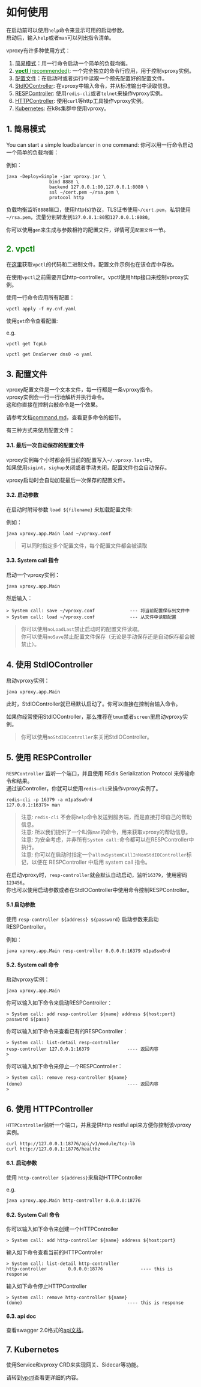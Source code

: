 # 如何使用

在启动前可以使用`help`命令来显示可用的启动参数。  
启动后，输入`help`或者`man`可以列出指令清单。

vproxy有许多种使用方式：

1. [简易模式](#simple)：用一行命令启动一个简单的负载均衡。
2. [<font color="green">**vpctl** (recommended)</font>](#vpctl): 一个完全独立的命令行应用，用于控制vproxy实例。
3. [配置文件](#config)：在启动时或者运行中读取一个预先配置好的配置文件。
4. [StdIOController](#stdio): 在vproxy中输入命令，并从标准输出中读取信息。
5. [RESPController](#resp): 使用`redis-cli`或者`telnet`来操作vproxy实例。
6. [HTTPController](#http): 使用`curl`等http工具操作vproxy实例。
7. [Kubernetes](#k8s): 在k8s集群中使用vproxy。

<div id="simple"></div>

## 1. 简易模式

You can start a simple loadbalancer in one command:
你可以用一行命令启动一个简单的负载均衡：

例如：

```
java -Deploy=Simple -jar vproxy.jar \
                bind 8888 \
                backend 127.0.0.1:80,127.0.0.1:8080 \
                ssl ~/cert.pem ~/rsa.pem \
                protocol http
```

负载均衡监听`8888`端口，使用http(s)协议，TLS证书使用`~/cert.pem`，私钥使用`~/rsa.pem`，流量分别转发到`127.0.0.1:80`和`127.0.0.1:8080`。

你可以使用`gen`来生成与参数相符的配置文件，详情可见`配置文件`一节。

<div id="vpctl"></div>

## <font color="green">2. vpctl</font>

在[这里](https://github.com/vproxy-tools/vpctl)获取`vpctl`的代码和二进制文件。配置文件示例也在该仓库中存放。

在使用`vpctl`之前需要开启http-controller。vpctl使用http接口来控制vproxy实例。

使用一行命令应用所有配置：

```
vpctl apply -f my.cnf.yaml
```

使用`get`命令查看配置:

e.g.

```
vpctl get TcpLb
```

```
vpctl get DnsServer dns0 -o yaml
```

<div id="config"></div>

## 3. 配置文件

vproxy配置文件是一个文本文件，每一行都是一条vproxy指令。  
vproxy实例会一行一行地解析并执行命令。  
这和你直接在控制台敲命令是一个效果。

请参考文档[command.md](https://github.com/wkgcass/vproxy/blob/master/doc/command.md)，查看更多命令的细节。

有三种方式来使用配置文件：

#### 3.1. 最后一次自动保存的配置文件

vproxy实例每个小时都会将当前的配置写入`~/.vproxy.last`中。  
如果使用`sigint`，`sighup`关闭或者手动关闭，配置文件也会自动保存。

vproxy启动时会自动加载最后一次保存的配置文件。

#### 3.2. 启动参数

在启动时附带参数 `load ${filename}` 来加载配置文件:

例如：

```
java vproxy.app.Main load ~/vproxy.conf
```

> 可以同时指定多个配置文件，每个配置文件都会被读取

#### 3.3. System call 指令

启动一个vproxy实例：

```
java vproxy.app.Main
```

然后输入：

```
> System call: save ~/vproxy.conf             --- 将当前配置保存到文件中
> System call: load ~/vproxy.conf             --- 从文件中读取配置
```

> 你可以使用`noLoadLast`禁止启动时的配置文件读取。  
> 你可以使用`noSave`禁止配置文件保存（无论是手动保存还是自动保存都会被禁止）。

<div id="stdio"></div>

## 4. 使用 StdIOController

启动vproxy实例：

```
java vproxy.app.Main
```

此时，StdIOController就已经默认启动了。你可以直接在控制台输入命令。

如果你经常使用StdIOController，那么推荐在`tmux`或者`screen`里启动vproxy实例。

> 你可以使用`noStdIOController`来关闭StdIOController。

<div id="resp"></div>

## 5. 使用 RESPController

`RESPController` 监听一个端口，并且使用 REdis Serialization Protocol 来传输命令和结果。  
通过该Controller，你就可以使用`redis-cli`来操作vproxy实例了。

```
redis-cli -p 16379 -a m1paSsw0rd
127.0.0.1:16379> man
```

> 注意: `redis-cli` 不会将`help`命令发送到服务端，而是直接打印自己的帮助信息。  
> 注意: 所以我们提供了一个叫做`man`的命令，用来获取vproxy的帮助信息。  
> 注意: 为安全考虑，并非所有`System call:`命令都可以在RESPController中执行。  
> 注意: 你可以在启动时指定一个`allowSystemCallInNonStdIOController`标记，以便在 RESPController 中启用 system call 指令。

在启动vproxy时，`resp-controller`就会默认自动启动，监听`16379`，使用密码`123456`。  
你也可以使用启动参数或者在StdIOController中使用命令控制RESPController。

#### 5.1 启动参数

使用 `resp-controller ${address} ${password}` 启动参数来启动 RESPController。

例如：

```
java vproxy.app.Main resp-controller 0.0.0.0:16379 m1paSsw0rd
```

#### 5.2. System call 命令

启动vproxy实例：

```
java vproxy.app.Main
```

你可以输入如下命令来启动RESPController：

```
> System call: add resp-controller ${name} address ${host:port} password ${pass}
```

你可以输入如下命令来查看已有的RESPController：

```
> System call: list-detail resp-controller
resp-controller	127.0.0.1:16379              ---- 返回内容
>
```

你可以输入如下命令来停止一个RESPController：

```
> System call: remove resp-controller ${name}
(done)                                       ---- 返回内容
>
```

<div id="http"></div>

## 6. 使用 HTTPController

`HTTPController`监听一个端口，并且提供http restful api来方便你控制该vproxy实例。

```
curl http://127.0.0.1:18776/api/v1/module/tcp-lb
curl http://127.0.0.1:18776/healthz
```

#### 6.1. 启动参数

使用 `http-controller ${address}`来启动HTTPController

e.g.

```
java vproxy.app.Main http-controller 0.0.0.0:18776
```

#### 6.2. System Call 命令

你可以输入如下命令来创建一个HTTPController

```
> System call: add http-controller ${name} address ${host:port}
```

输入如下命令查看当前的HTTPController

```
> System call: list-detail http-controller
http-controller        0.0.0.0:18776              ---- this is response
```

输入如下命令停止HTTPController

```
> System call: remove http-controller ${name}
(done)                                       ---- this is response
```

#### 6.3. api doc

查看swagger 2.0格式的[api文档](https://github.com/wkgcass/vproxy/blob/master/doc/api.yaml)。

<div id="k8s"></div>

## 7. Kubernetes

使用Service和vproxy CRD来实现网关、Sidecar等功能。

请转到[vpctl](https://github.com/vproxy-tools/vpctl)查看更详细的内容。
